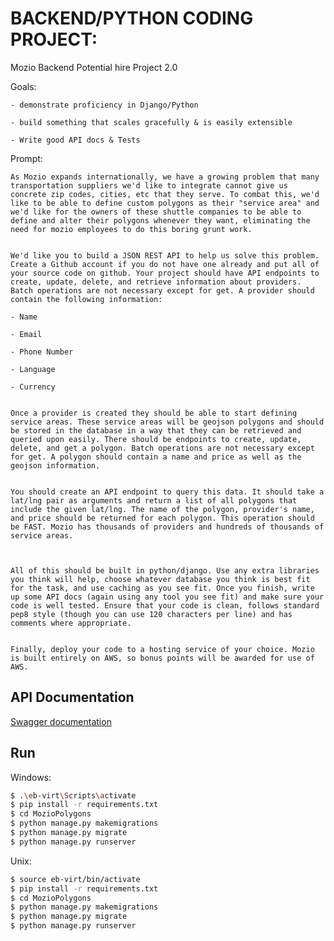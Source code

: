 # BACKEND/PYTHON CODING PROJECT:

Mozio Backend Potential hire Project 2.0


Goals:

    - demonstrate proficiency in Django/Python

    - build something that scales gracefully & is easily extensible

    - Write good API docs & Tests


Prompt:

	As Mozio expands internationally, we have a growing problem that many transportation suppliers we'd like to integrate cannot give us concrete zip codes, cities, etc that they serve. To combat this, we'd like to be able to define custom polygons as their "service area" and we'd like for the owners of these shuttle companies to be able to define and alter their polygons whenever they want, eliminating the need for mozio employees to do this boring grunt work.


    We'd like you to build a JSON REST API to help us solve this problem. Create a Github account if you do not have one already and put all of your source code on github. Your project should have API endpoints to create, update, delete, and retrieve information about providers. Batch operations are not necessary except for get. A provider should contain the following information:

    - Name

    - Email

    - Phone Number

    - Language

    - Currency


    Once a provider is created they should be able to start defining service areas. These service areas will be geojson polygons and should be stored in the database in a way that they can be retrieved and queried upon easily. There should be endpoints to create, update, delete, and get a polygon. Batch operations are not necessary except for get. A polygon should contain a name and price as well as the geojson information.


    You should create an API endpoint to query this data. It should take a lat/lng pair as arguments and return a list of all polygons that include the given lat/lng. The name of the polygon, provider's name, and price should be returned for each polygon. This operation should be FAST. Mozio has thousands of providers and hundreds of thousands of service areas.

    

    All of this should be built in python/django. Use any extra libraries you think will help, choose whatever database you think is best fit for the task, and use caching as you see fit. Once you finish, write up some API docs (again using any tool you see fit) and make sure your code is well tested. Ensure that your code is clean, follows standard pep8 style (though you can use 120 characters per line) and has comments where appropriate.


    Finally, deploy your code to a hosting service of your choice. Mozio is built entirely on AWS, so bonus points will be awarded for use of AWS.

## API Documentation

[Swagger documentation](https://app.swaggerhub.com/apis/ShairaT/Mozio/1.0.0)


## Run

Windows:

```bash
$ .\eb-virt\Scripts\activate
$ pip install -r requirements.txt
$ cd MozioPolygons
$ python manage.py makemigrations
$ python manage.py migrate
$ python manage.py runserver
```
Unix:

```bash
$ source eb-virt/bin/activate
$ pip install -r requirements.txt
$ cd MozioPolygons
$ python manage.py makemigrations
$ python manage.py migrate
$ python manage.py runserver
```